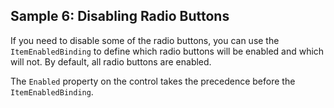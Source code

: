## Sample 6: Disabling Radio Buttons

If you need to disable some of the radio buttons, you can use the `ItemEnabledBinding` to define which radio buttons will be enabled and which will not. By default, all radio buttons are enabled.

The `Enabled` property on the control takes the precedence before the `ItemEnabledBinding`.
